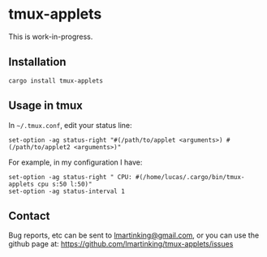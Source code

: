 # tmux-applets

This is work-in-progress.

## Installation

```
cargo install tmux-applets
```

## Usage in tmux

In `~/.tmux.conf`, edit your status line:

```
set-option -ag status-right "#(/path/to/applet <arguments>) #(/path/to/applet2 <arguments>)"
```

For example, in my configuration I have:

```
set-option -ag status-right " CPU: #(/home/lucas/.cargo/bin/tmux-applets cpu s:50 l:50)"
set-option -ag status-interval 1
```

## Contact

Bug reports, etc can be sent to <lmartinking@gmail.com>, or you can use
the github page at: <https://github.com/lmartinking/tmux-applets/issues>
